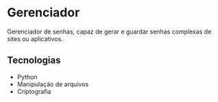 # Gerenciador
Gerenciador de senhas, capaz de gerar e guardar senhas complexas de sites ou aplicativos.
## Tecnologias
- Python
- Manipulação de arquivos
- Criptografia
## 
